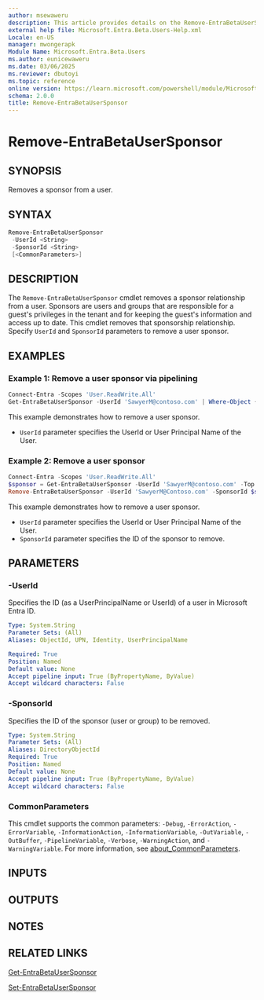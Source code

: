 ```yaml
---
author: msewaweru
description: This article provides details on the Remove-EntraBetaUserSponsor command.
external help file: Microsoft.Entra.Beta.Users-Help.xml
Locale: en-US
manager: mwongerapk
Module Name: Microsoft.Entra.Beta.Users
ms.author: eunicewaweru
ms.date: 03/06/2025
ms.reviewer: dbutoyi
ms.topic: reference
online version: https://learn.microsoft.com/powershell/module/Microsoft.Entra.Beta.Users/Remove-EntraBetaUserSponsor
schema: 2.0.0
title: Remove-EntraBetaUserSponsor
---
```


# Remove-EntraBetaUserSponsor

## SYNOPSIS

Removes a sponsor from a user.

## SYNTAX

```powershell
Remove-EntraBetaUserSponsor
 -UserId <String>
 -SponsorId <String>
 [<CommonParameters>]
```

## DESCRIPTION

The `Remove-EntraBetaUserSponsor` cmdlet removes a sponsor relationship from a user. Sponsors are users and groups that are responsible for a guest's privileges in the tenant and for keeping the guest's information and access up to date. This cmdlet removes that sponsorship relationship. Specify `UserId` and `SponsorId` parameters to remove a user sponsor.

## EXAMPLES

### Example 1: Remove a user sponsor via pipelining

```powershell
Connect-Entra -Scopes 'User.ReadWrite.All'
Get-EntraBetaUserSponsor -UserId 'SawyerM@contoso.com' | Where-Object { $_.displayName -eq 'Adele Vance (Fabrikam)' } | Remove-EntraBetaUserSponsor
```

This example demonstrates how to remove a user sponsor.

- `UserId` parameter specifies the UserId or User Principal Name of the User.

### Example 2: Remove a user sponsor

```powershell
Connect-Entra -Scopes 'User.ReadWrite.All'
$sponsor = Get-EntraBetaUserSponsor -UserId 'SawyerM@contoso.com' -Top 1
Remove-EntraBetaUserSponsor -UserId 'SawyerM@Contoso.com' -SponsorId $sponsor.Id
```

This example demonstrates how to remove a user sponsor.

- `UserId` parameter specifies the UserId or User Principal Name of the User.
- `SponsorId` parameter specifies the ID of the sponsor to remove.

## PARAMETERS

### -UserId

Specifies the ID (as a UserPrincipalName or UserId) of a user in Microsoft Entra ID.

```yaml
Type: System.String
Parameter Sets: (All)
Aliases: ObjectId, UPN, Identity, UserPrincipalName

Required: True
Position: Named
Default value: None
Accept pipeline input: True (ByPropertyName, ByValue)
Accept wildcard characters: False
```

### -SponsorId

Specifies the ID of the sponsor (user or group) to be removed.

```yaml
Type: System.String
Parameter Sets: (All)
Aliases: DirectoryObjectId
Required: True
Position: Named
Default value: None
Accept pipeline input: True (ByPropertyName, ByValue)
Accept wildcard characters: False
```

### CommonParameters

This cmdlet supports the common parameters: `-Debug`, `-ErrorAction`, `-ErrorVariable`, `-InformationAction`, `-InformationVariable`, `-OutVariable`, `-OutBuffer`, `-PipelineVariable`, `-Verbose`, `-WarningAction`, and `-WarningVariable`. For more information, see [about_CommonParameters](https://go.microsoft.com/fwlink/?LinkID=113216).

## INPUTS

## OUTPUTS

## NOTES

## RELATED LINKS

[Get-EntraBetaUserSponsor](Get-EntraBetaUserSponsor.md)

[Set-EntraBetaUserSponsor](Set-EntraBetaUserSponsor.md)
